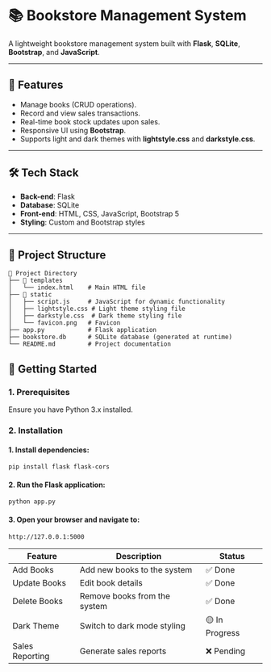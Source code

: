 # 📚 Bookstore Management System  

A lightweight bookstore management system built with **Flask**, **SQLite**, **Bootstrap**, and **JavaScript**.  

---

## 🚀 Features
- Manage books (CRUD operations).
- Record and view sales transactions.
- Real-time book stock updates upon sales.
- Responsive UI using **Bootstrap**.
- Supports light and dark themes with **lightstyle.css** and **darkstyle.css**.

---

## 🛠️ Tech Stack
- **Back-end**: Flask
- **Database**: SQLite
- **Front-end**: HTML, CSS, JavaScript, Bootstrap 5
- **Styling**: Custom and Bootstrap styles

---

## 📂 Project Structure  
```
📂 Project Directory
├── 📁 templates
│   └── index.html    # Main HTML file
├── 📁 static
│   ├── script.js     # JavaScript for dynamic functionality
│   ├── lightstyle.css # Light theme styling file
│   ├── darkstyle.css  # Dark theme styling file
│   └── favicon.png   # Favicon
├── app.py            # Flask application
├── bookstore.db      # SQLite database (generated at runtime)
└── README.md         # Project documentation
```
## 🚀 Getting Started
### 1. Prerequisites
Ensure you have Python 3.x installed.

### 2. Installation
#### 1. Install dependencies:
```
pip install flask flask-cors
```

#### 2. Run the Flask application:
```
python app.py
```
#### 3. Open your browser and navigate to:
```
http://127.0.0.1:5000
```
| Feature          | Description                     | Status    |
|-------------------|---------------------------------|-----------|
| Add Books         | Add new books to the system    | ✅ Done   |
| Update Books      | Edit book details              | ✅ Done   |
| Delete Books      | Remove books from the system   | ✅ Done   |
| Dark Theme        | Switch to dark mode styling    | 🟡 In Progress |
| Sales Reporting   | Generate sales reports         | ❌ Pending |
